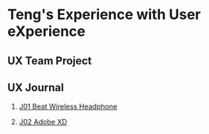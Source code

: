 # Teng's Experience with User eXperience  


## UX Team Project


## UX Journal

1. [J01 Beat Wireless Headphone](https://github.com/UsabilityEngineering/ux-portfolio-txiong11/tree/master/j01)

3. [J02 Adobe XD](https://github.com/UsabilityEngineering/ux-portfolio-txiong11/tree/master/j02)


